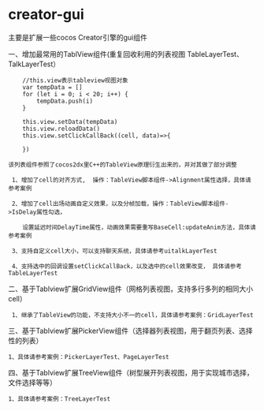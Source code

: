 # creator-gui
主要是扩展一些cocos Creator引擎的gui组件


一、增加最常用的TablView组件(重复回收利用的列表视图  TableLayerTest、TalkLayerTest）

        //this.view表示tableview视图对象
        var tempData = []
        for (let i = 0; i < 20; i++) {
            tempData.push(i)
        }
        
        this.view.setData(tempData)
        this.view.reloadData()
        this.view.setClickCallBack((cell, data)=>{

        })

    该列表组件参照了cocos2dx里C++的TableView原理衍生出来的，并对其做了部分调整
    
     1、增加了cell的对齐方式,  操作：TableView脚本组件->Alignment属性选择，具体请参考案例
     
     2、增加了cell出场动画自定义效果，以及分帧加载，操作：TableView脚本组件->IsDelay属性勾选，
     
        设置延迟时间DelayTime属性，动画效果需要重写BaseCell:updateAnim方法，具体请参考案例
     
     3、支持自定义cell大小，可以支持聊天系统，具体请参考uitalkLayerTest
     
     4、支持选中的回调设置setClickCallBack，以及选中的cell效果改变， 具体请参考TableLayerTest


二、基于Tablview扩展GridView组件（网格列表视图，支持多行多列的相同大小cell）

     1、继承了TableView的功能，不支持大小不一的cell，具体请参考案例：GridLayerTest
    

三、基于Tablview扩展PickerView组件（选择器列表视图，用于翻页列表、选择性的列表）

    1、具体请参考案例：PickerLayerTest、PageLayerTest


四、基于Tablview扩展TreeView组件（树型展开列表视图，用于实现城市选择，文件选择等等）

    1、具体请参考案例：TreeLayerTest
